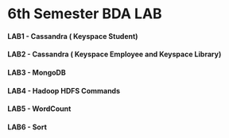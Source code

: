 # 6th Semester BDA LAB
#### LAB1 - Cassandra ( Keyspace Student)
#### LAB2 - Cassandra ( Keyspace Employee and Keyspace Library)
#### LAB3 - MongoDB
#### LAB4 - Hadoop HDFS Commands
#### LAB5 - WordCount
#### LAB6 - Sort
